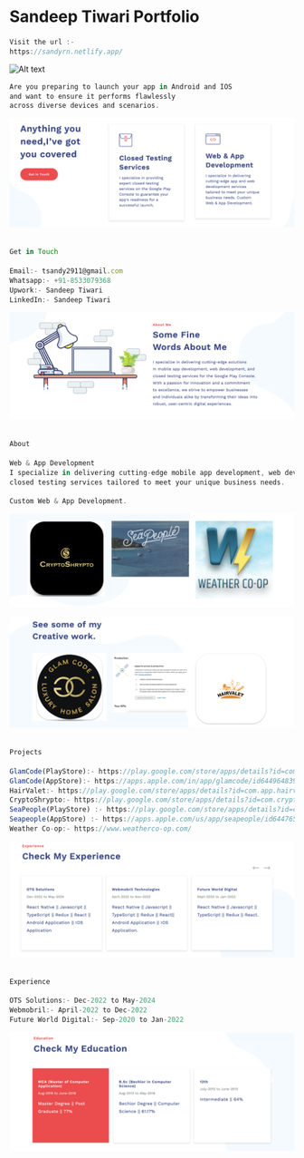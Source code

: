 # Sandeep Tiwari Portfolio

```js
Visit the url :-
https://sandyrn.netlify.app/
```
![Alt text](https://sandyrn.netlify.app/)

```js
Are you preparing to launch your app in Android and IOS
and want to ensure it performs flawlessly
across diverse devices and scenarios.
```
![Alt text](https://github.com/Sandy2210-cool/Sandeep-Tiwari-Portfolio/blob/main/images/service.png?raw=true)
```js

Get in Touch

Email:- tsandy2911@gmail.com
Whatsapp:- +91-8533079368
Upwork:- Sandeep Tiwari
LinkedIn:- Sandeep Tiwari
```

![Alt text](https://raw.githubusercontent.com/Sandy2210-cool/Sandeep-Tiwari-Portfolio/refs/heads/main/images/about1.png)

```js

About

Web & App Development
I specialize in delivering cutting-edge mobile app development, web development, and
closed testing services tailored to meet your unique business needs.

Custom Web & App Development.
```


![Alt text](https://github.com/Sandy2210-cool/Sandeep-Tiwari-Portfolio/blob/main/images/project1.png?raw=true)

![Alt text](https://github.com/Sandy2210-cool/Sandeep-Tiwari-Portfolio/blob/main/images/project.png?raw=true)
```js

Projects

GlamCode(PlayStore):- https://play.google.com/store/apps/details?id=com.glamcode.app&hl=en
GlamCode(AppStore):- https://apps.apple.com/in/app/glamcode/id6449648391
HairValet:- https://play.google.com/store/apps/details?id=com.app.hairvalet&hl=en
CryptoShrypto:- https://play.google.com/store/apps/details?id=com.cryptoshrypto&hl=en
SeaPeople(PlayStore) :- https://play.google.com/store/apps/details?id=com.seapeopleapp.seapeople&pli=1
Seapeople(AppStore) :- https://apps.apple.com/us/app/seapeople/id6447652420
Weather Co-op:- https://www.weatherco-op.com/
```


![Alt text](https://github.com/Sandy2210-cool/Sandeep-Tiwari-Portfolio/blob/main/images/exp.png?raw=true)
```js

Experience

OTS Solutions:- Dec-2022 to May-2024
Webmobril:- April-2022 to Dec-2022
Future World Digital:- Sep-2020 to Jan-2022


```

![Alt text](https://github.com/Sandy2210-cool/Sandeep-Tiwari-Portfolio/blob/main/images/education.png?raw=true)
